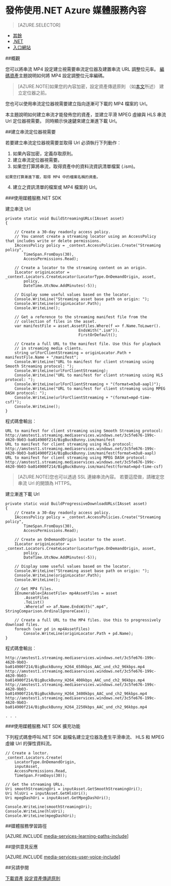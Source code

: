 <properties 
    pageTitle="發佈使用.NET Azure 媒體服務內容" 
    description="瞭解如何建立用來建立串流的 URL 定位器。 程式碼範例以 C# 撰寫，並使用.NET 媒體服務 SDK。" 
    authors="juliako" 
    manager="erikre" 
    editor="" 
    services="media-services" 
    documentationCenter=""/>

<tags 
    ms.service="media-services" 
    ms.workload="media" 
    ms.tgt_pltfrm="na" 
    ms.devlang="na" 
    ms.topic="article" 
    ms.date="08/30/2016"
    ms.author="juliako"/>


# <a name="publish-azure-media-services-content-using-net"></a>發佈使用.NET Azure 媒體服務內容
 
> [AZURE.SELECTOR]
- [其餘](media-services-rest-deliver-streaming-content.md)
- [.NET](media-services-deliver-streaming-content.md)
- [入口網站](media-services-portal-publish.md)

##<a name="overview"></a>概觀

您可以將串流 MP4 設定建立視需要串流定位器及建置串流 URL 調整位元率。 [編碼資產](media-services-encode-asset.md)主題說明如何將 MP4 設定調整位元率編碼。 

>[AZURE.NOTE]如果您的內容加密，設定資產傳遞原則 （如[本文](media-services-dotnet-configure-asset-delivery-policy.md)所述） 建立定位器之前。 

您也可以使用串流定位器視需要建立指向逐漸可下載的 MP4 檔案的 Url。  

本主題說明如何建立串流才能發佈您的資產，並建立平滑 MPEG 虛線與 HLS 串流 Url 定位器視需要。 同時顯示快速鍵來建立漸進下載 Url。 
     
##<a name="create-an-ondemand-streaming-locator"></a>建立串流定位器視需要

若要建立串流定位器視需要並取得 Url 必須執行下列動作︰

   1. 如果內容加密，定義存取原則。
   2. 建立串流定位器視需要。
   3. 如果您打算將串流，取得資產中的資料流資訊清單檔案 (.ism)。 
        
    如果您打算漸進下載，取得 MP4 中的檔案名稱的資產。  
   4. 建立之資訊清單的檔案或 MP4 檔案的 Url。 
   

###<a name="use-media-services-net-sdk"></a>使用媒體服務.NET SDK 

建立串流 Url 

    private static void BuildStreamingURLs(IAsset asset)
    {
    
        // Create a 30-day readonly access policy. 
        // You cannot create a streaming locator using an AccessPolicy that includes write or delete permissions.
        IAccessPolicy policy = _context.AccessPolicies.Create("Streaming policy",
            TimeSpan.FromDays(30),
            AccessPermissions.Read);
    
        // Create a locator to the streaming content on an origin. 
        ILocator originLocator = _context.Locators.CreateLocator(LocatorType.OnDemandOrigin, asset,
            policy,
            DateTime.UtcNow.AddMinutes(-5));
    
        // Display some useful values based on the locator.
        Console.WriteLine("Streaming asset base path on origin: ");
        Console.WriteLine(originLocator.Path);
        Console.WriteLine();
    
        // Get a reference to the streaming manifest file from the  
        // collection of files in the asset. 
        var manifestFile = asset.AssetFiles.Where(f => f.Name.ToLower().
                                    EndsWith(".ism")).
                                    FirstOrDefault();
        
        // Create a full URL to the manifest file. Use this for playback
        // in streaming media clients. 
        string urlForClientStreaming = originLocator.Path + manifestFile.Name + "/manifest";
        Console.WriteLine("URL to manifest for client streaming using Smooth Streaming protocol: ");
        Console.WriteLine(urlForClientStreaming);
        Console.WriteLine("URL to manifest for client streaming using HLS protocol: ");
        Console.WriteLine(urlForClientStreaming + "(format=m3u8-aapl)");
        Console.WriteLine("URL to manifest for client streaming using MPEG DASH protocol: ");
        Console.WriteLine(urlForClientStreaming + "(format=mpd-time-csf)"); 
        Console.WriteLine();
    }

程式碼會輸出︰
    
    URL to manifest for client streaming using Smooth Streaming protocol:
    http://amstest1.streaming.mediaservices.windows.net/3c5fe676-199c-4620-9b03-ba014900f214/BigBuckBunny.ism/manifest
    URL to manifest for client streaming using HLS protocol:
    http://amstest1.streaming.mediaservices.windows.net/3c5fe676-199c-4620-9b03-ba014900f214/BigBuckBunny.ism/manifest(format=m3u8-aapl)
    URL to manifest for client streaming using MPEG DASH protocol:
    http://amstest1.streaming.mediaservices.windows.net/3c5fe676-199c-4620-9b03-ba014900f214/BigBuckBunny.ism/manifest(format=mpd-time-csf)
    

>[AZURE.NOTE]您也可以透過 SSL 連線串流內容。 若要這麼做，請確定您串流 Url 的開頭為 HTTPS。 

建立漸進下載 Url 

    private static void BuildProgressiveDownloadURLs(IAsset asset)
    {
        // Create a 30-day readonly access policy. 
        IAccessPolicy policy = _context.AccessPolicies.Create("Streaming policy",
            TimeSpan.FromDays(30),
            AccessPermissions.Read);
    
        // Create an OnDemandOrigin locator to the asset. 
        ILocator originLocator = _context.Locators.CreateLocator(LocatorType.OnDemandOrigin, asset,
            policy,
            DateTime.UtcNow.AddMinutes(-5));
    
        // Display some useful values based on the locator.
        Console.WriteLine("Streaming asset base path on origin: ");
        Console.WriteLine(originLocator.Path);
        Console.WriteLine();
    
        // Get MP4 files.
        IEnumerable<IAssetFile> mp4AssetFiles = asset
            .AssetFiles
            .ToList()
            .Where(af => af.Name.EndsWith(".mp4", StringComparison.OrdinalIgnoreCase));
                
        // Create a full URL to the MP4 files. Use this to progressively download files.
        foreach (var pd in mp4AssetFiles)
            Console.WriteLine(originLocator.Path + pd.Name);
    }

程式碼會輸出︰
    
    http://amstest1.streaming.mediaservices.windows.net/3c5fe676-199c-4620-9b03-ba014900f214/BigBuckBunny_H264_650kbps_AAC_und_ch2_96kbps.mp4
    http://amstest1.streaming.mediaservices.windows.net/3c5fe676-199c-4620-9b03-ba014900f214/BigBuckBunny_H264_400kbps_AAC_und_ch2_96kbps.mp4
    http://amstest1.streaming.mediaservices.windows.net/3c5fe676-199c-4620-9b03-ba014900f214/BigBuckBunny_H264_3400kbps_AAC_und_ch2_96kbps.mp4
    http://amstest1.streaming.mediaservices.windows.net/3c5fe676-199c-4620-9b03-ba014900f214/BigBuckBunny_H264_2250kbps_AAC_und_ch2_96kbps.mp4
    
    . . . 

###<a name="use-media-services-net-sdk-extensions"></a>使用媒體服務.NET SDK 擴充功能

下列程式碼會呼叫.NET SDK 副檔名建立定位器及產生平滑串流、 HLS 和 MPEG 虛線 Url 的彈性資料流。

    // Create a loctor.
    _context.Locators.Create(
        LocatorType.OnDemandOrigin,
        inputAsset,
        AccessPermissions.Read,
        TimeSpan.FromDays(30));
    
    // Get the streaming URLs.
    Uri smoothStreamingUri = inputAsset.GetSmoothStreamingUri();
    Uri hlsUri = inputAsset.GetHlsUri();
    Uri mpegDashUri = inputAsset.GetMpegDashUri();
    
    Console.WriteLine(smoothStreamingUri);
    Console.WriteLine(hlsUri);
    Console.WriteLine(mpegDashUri);


##<a name="media-services-learning-paths"></a>媒體服務學習路徑

[AZURE.INCLUDE [media-services-learning-paths-include](../../includes/media-services-learning-paths-include.md)]

##<a name="provide-feedback"></a>提供意見反應

[AZURE.INCLUDE [media-services-user-voice-include](../../includes/media-services-user-voice-include.md)]

##<a name="see-also"></a>另請參閱

[下載資產](media-services-deliver-asset-download.md)
[設定資產傳遞原則](media-services-dotnet-configure-asset-delivery-policy.md)

